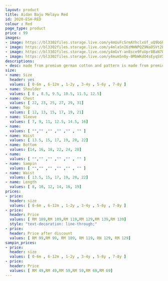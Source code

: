 ```yaml
---
layout: product
title: Aidan Baju Melayu Red
id: 2020-ESH-RED
colour : Red
page_type: product
price : 99
images:
- image: https://bl3302files.storage.live.com/y4mUuFcSrmAYhclxUf_uQ9bGPJlcUGZQICA69XNMnEuy3cySoa3V6Ck330bDvRm7ChD6GAtMK7tveYWhCu9ZPkqBx6hPdZbQY38Cltl4cH3nU6BacibToGo_jzb4KMBrSsqkkNz-tfYOaVz6V8HeerZ6_8FkeLLzcg-xVImePWvjthAYMNBlgFGa4ywRjwC9Qw1?width=819&height=1024&cropmode=none
- image: https://bl3302files.storage.live.com/y4mlaSnI6zMHNPQZ9NaOSVt2EvrjbFTJcnHZlor4V68RY50UbNBuLxQ8ujGX-L54YbIl4tvtbSOzYloofbKE5fJEbAOPZB8Ep_cUqHgnLo3G6Ta0o4iH8WRv5bpaWbbn47o4e-rBCJiSf36sWxsUMKhrFvpR96ZH0VkA4KX-sc7aBtNMXATOSsj5o6SAnhEnlxZ?width=819&height=1024&cropmode=none
- image: https://bl3302files.storage.live.com/y4mGvY-an8sce9FuUpr8BaN7bwzFrOfQ45tl6E6xa7FlgypjzjGYn57Q6gwzmjkcTf54k5hYhlePwII3lkw-dDZqfkIiRKHTfzT2gaK-ySitD1tgr7To81fOrTO3ChdyQOySG-Mqm4xyhGlvvGywurRhDcmKzRU84YZk2ka_QzA6-iB7E2YW14vTZ5K-cTHQ0XV?width=819&height=1024&cropmode=none
- image: https://bl3302files.storage.live.com/y4mum5n0y-0MbWKdO4sEyqSVXLoLkTnclTdbqCZ6Obcag8-j3IC4qKEDd9nALT7qcX5hjHezy1hRyNtawScZOL7ayd3oJzLbzu_3WMJWINYSlQuscBBm7pBTE-wHFz8Qr1Xx5aYIxL7QBc-M3drGQiVQqHjECEvyRu01Y8f613y12JJjZwDDunb31tD3R2xaWX4?width=819&height=1024&cropmode=none
descriptions:
- desc: made from premium german cotton and pattern is made from premium designer cotton
size:
- name: Size
  header: yes
  values: [ 0-6m , 6-12m , 1-2y , 3-4y , 5-6y , 7-8y ]
- name: Shoulder
  values: [ 8 , 8.5, 9.5, 10.5, 11.5, 12.5]
- name: Chest
  values: [ 22, 23, 25, 27, 29, 31]
- name: Top
  values: [ 12, 13, 15, 17, 19, 21]
- name: Sleeve
  values: [ 7, 9, 11, 12.5, 14.5, 16]
- name: 
  values: [ "","" ,"" ,"" ,"" , "" ]
- name: Waist
  values: [ 13.5, 15, 17, 19, 20, 22]
- name: Bottom
  values: [14, 16, 18, 22, 24, 28]
- name: 
  values: [ "","" ,"" ,"" ,"" , "" ]
- name: Sampin
  values: [ "","" ,"" ,"" ,"" , "" ]
- name: Waist
  values: [ 13.5, 15, 17, 19, 20, 22]
- name: Length
  values: [ 8, 10, 12, 14, 16, 19]
prices:
- price:
  header: size
  values: [ 0-6m , 6-12m , 1-2y , 3-4y , 5-6y , 7-8y ]
- price:
  header: Price
  values: [ RM 109,RM 109,RM 119,RM 129,RM 139,RM 139]
  style: "text-decoration: line-through;"
- price:
  header: Price after discount
  values: [ RM 99,RM 99, RM 109, RM 119, RN 129, RM 129]
sampin_prices:
- price:
  header: size
  values: [ 0-6m , 6-12m , 1-2y , 3-4y , 5-6y , 7-8y ]
- price:
  header: Price
  values: [ RM 49,RM 49,RM 59,RM 59,RM 69,RM 69]
---
```

  